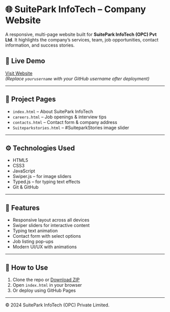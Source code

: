 
# 🌐 SuitePark InfoTech – Company Website

A responsive, multi-page website built for **SuitePark InfoTech (OPC) Pvt Ltd**. It highlights the company’s services, team, job opportunities, contact information, and success stories.

## 🔗 Live Demo

[Visit Website](https://yourusername.github.io/SuitePark-Dev/)  
*(Replace `yourusername` with your GitHub username after deployment)*

---

## 📁 Project Pages

- `index.html` – About SuitePark InfoTech
- `careers.html` – Job openings & interview tips
- `contacts.html` – Contact form & company address
- `Suiteparkstories.html` – #SuiteparkStories image slider

---

## ⚙️ Technologies Used

- HTML5  
- CSS3  
- JavaScript  
- Swiper.js – for image sliders  
- Typed.js – for typing text effects  
- Git & GitHub  

---

## 🎯 Features

- Responsive layout across all devices  
- Swiper sliders for interactive content  
- Typing text animation  
- Contact form with select options  
- Job listing pop-ups  
- Modern UI/UX with animations

---



## 🚀 How to Use

1. Clone the repo or [Download ZIP](https://github.com/yourusername/SuitePark-Dev/archive/refs/heads/main.zip)  
2. Open `index.html` in your browser  
3. Or deploy using GitHub Pages





---

© 2024 SuitePark InfoTech (OPC) Private Limited.
